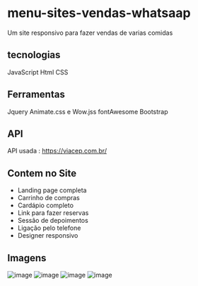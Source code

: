 # menu-sites-vendas-whatsaap
Um site responsivo para fazer vendas de varias comidas

## tecnologias 
JavaScript
Html
CSS 

## Ferramentas 
Jquery
Animate.css e Wow.jss
fontAwesome
Bootstrap

## API

API usada :  https://viacep.com.br/

## Contem no Site 

* Landing page completa
* Carrinho de compras
* Cardápio completo
* Link para fazer reservas
* Sessão de depoimentos
* Ligação pelo telefone
* Designer responsivo

## Imagens 
![image](https://github.com/guihp/menu-sites-vendas-whatsaap/assets/119879832/b1767dbb-39c5-4a5b-84f3-6599ade6dacd)
![image](https://github.com/guihp/menu-sites-vendas-whatsaap/assets/119879832/d8005172-1e5b-4168-a829-b05339fe0cbe)
![image](https://github.com/guihp/menu-sites-vendas-whatsaap/assets/119879832/6b002b5a-def2-4b6f-b98f-c7eb544b3c95)
![image](https://github.com/guihp/menu-sites-vendas-whatsaap/assets/119879832/9eb246cb-0902-4921-a7ce-d1fa00c18edb)



